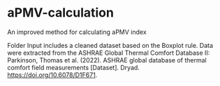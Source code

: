 # aPMV-calculation
An improved method for calculating aPMV index

Folder Input includes a cleaned dataset based on the Boxplot rule. Data were extracted from the ASHRAE Global Thermal Comfort Database II: Parkinson, Thomas et al. (2022). ASHRAE global database of thermal comfort field measurements [Dataset]. Dryad. https://doi.org/10.6078/D1F671.
